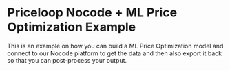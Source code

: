 # Priceloop Nocode + ML Price Optimization Example

This is an example on how you can build a ML Price Optimization model and connect to our Nocode platform to get the data and then also export it back so that you can post-process your output.